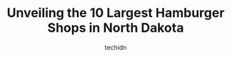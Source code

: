---
layout: ampstory
image: https://i0.wp.com/paketmu.com/wp-content/uploads/2023/06/burger-king-0-in-north-dakota-1686372558.png?resize=640,853
author: techidn
featured: false
description: Explore the diverse Hamburger Shop scene in North Dakota, home to an incredible selection of 10 establishments catering to every taste. Whether youre in search of iconic favorites or undisc
title: Unveiling the 10 Largest Hamburger Shops in North Dakota
cover:
   title: Unveiling the 10 Largest Hamburger Shops in North Dakota
   subtitle: RICKPATE
   background: https://paketmu.com/wp-content/uploads/2023/06/burger-king-0-in-north-dakota-1686372558.png

pages: 
 - layout: thirds
   top: <h1>#1 Sickies Garage Burgers & Brews</h1>
   bottom: "<p>Becoming very disappointed in your quality of food going out. Last time I ordered a burger the cream cheese topping was very scarce & cold. Ordered from there today & the</p>"
   background: https://paketmu.com/wp-content/uploads/2023/06/burger-king-1-in-north-dakota-1686372559.jpeg
   backgroundblur: true
 - layout: thirds
   top: <h1>#2 Sickies Garage Burgers & Brews</h1>
   bottom: "<p>The food was amazing! Burgers had the best flavor. The cook knew how to use the seasoning on the burger. I could kiss him. Eat  here they got so many options. If not too </p>"
   background: https://paketmu.com/wp-content/uploads/2023/06/burger-king-2-in-north-dakota-1686372561.jpeg
   cta:
      link: https://paketmu.com/unveiling-the-10-largest-hamburger-shops-in-north-dakota/
      text: Unveiling the 10 Largest Hamburger Shops in North Dakota
 - layout: thirds
   top: <h1>#3 Culvers</h1>
   bottom: "<p>This review is for Canadians who have never tried Culvers. I have only been for 1 proper visit, but I thought it was excellent.First, the fried cheese curds are awesome.</p>"
   background: https://paketmu.com/wp-content/uploads/2023/06/burger-king-3-in-north-dakota-1686372562.jpeg
   cta:
      link: https://paketmu.com/unveiling-the-10-largest-hamburger-shops-in-north-dakota/
      text: Unveiling the 10 Largest Hamburger Shops in North Dakota
 - layout: thirds
   top: <h1>#4 Culvers</h1>
   bottom: "<p>401 Reiger Dr, Williston, ND 58801, United States</p>"
   background: https://images.unsplash.com/photo-1615749413727-825b59a857b5?ixlib=rb-4.0.3&ixid=MnwxMjA3fDB8MHxwaG90by1wYWdlfHx8fGVufDB8fHx8&auto=format&fit=crop&w=640&h=853&q=80
   cta:
      link: https://paketmu.com/unveiling-the-10-largest-hamburger-shops-in-north-dakota/
      text: Unveiling the 10 Largest Hamburger Shops in North Dakota
 - layout: thirds
   top: <h1>#5 Culvers</h1>
   bottom: "<p>1704 E Main St, Mandan, ND 58554, United States</p>"
   background: https://plus.unsplash.com/premium_photo-1664640458616-3c74f8cb4589?ixlib=rb-4.0.3&ixid=MnwxMjA3fDB8MHxwaG90by1wYWdlfHx8fGVufDB8fHx8&auto=format&fit=crop&w=640&h=853&q=80
   cta:
      link: https://paketmu.com/unveiling-the-10-largest-hamburger-shops-in-north-dakota/
      text: Unveiling the 10 Largest Hamburger Shops in North Dakota
 - layout: thirds
   top: <h1>#6 Smashburger</h1>
   bottom: "<p>1801 45th St SW, Fargo, ND 58103, United States</p>"
   background: https://images.unsplash.com/photo-1462556791646-c201b8241a94?ixlib=rb-4.0.3&ixid=MnwxMjA3fDB8MHxwaG90by1wYWdlfHx8fGVufDB8fHx8&auto=format&fit=crop&w=640&h=853&q=80
   cta:
      link: https://paketmu.com/unveiling-the-10-largest-hamburger-shops-in-north-dakota/
      text: Unveiling the 10 Largest Hamburger Shops in North Dakota
 - layout: thirds
   top: <h1>#7 Big Boy Restaurant</h1>
   bottom: "<p>2511 E Main Ave, Bismarck, ND 58501, United States</p>"
   background: https://images.unsplash.com/photo-1618556658017-fd9c732d1360?ixlib=rb-4.0.3&ixid=MnwxMjA3fDB8MHxwaG90by1wYWdlfHx8fGVufDB8fHx8&auto=format&fit=crop&w=640&h=853&q=80
   cta:
      link: https://paketmu.com/unveiling-the-10-largest-hamburger-shops-in-north-dakota/
      text: Unveiling the 10 Largest Hamburger Shops in North Dakota
 - layout: thirds
   middle: Continue reading...
   background: https://images.unsplash.com/photo-1549241520-425e3dfc01cb?ixlib=rb-4.0.3&ixid=MnwxMjA3fDB8MHxwaG90by1wYWdlfHx8fGVufDB8fHx8&auto=format&fit=crop&w=640&h=853&q=80
   cta:
      link: https://paketmu.com/unveiling-the-10-largest-hamburger-shops-in-north-dakota/
      text: Unveiling the 10 Largest Hamburger Shops in North Dakota
      
---